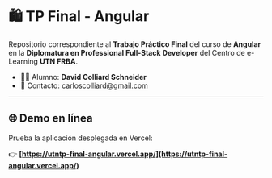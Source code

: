 # 🛍️ TP Final - Angular

Repositorio correspondiente al **Trabajo Práctico Final** del curso de **Angular** en la **Diplomatura en Professional Full-Stack Developer** del Centro de e-Learning **UTN FRBA**.

- 👨‍🎓 Alumno: **David Colliard Schneider**  
- 📧 Contacto: [carloscolliard@gmail.com](mailto:carloscolliard@gmail.com)

---

## 🌐 Demo en línea

Prueba la aplicación desplegada en Vercel:

👉 **[https://utntp-final-angular.vercel.app/](https://utntp-final-angular.vercel.app/)**
